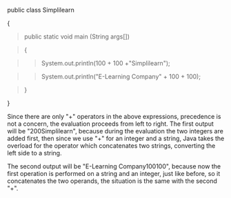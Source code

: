 public class Simplilearn

{

> public static void main (String args\[\])

> {

> > System.out.println(100 + 100 +"Simplilearn\");

> > System.out.println("E-Learning Company\" + 100 + 100);

> }

}

Since there are only \"+\" operators in the above expressions,
precedence is not a concern, the evaluation proceeds from left to right.
The first output will be \"200Simplilearn\", because during the
evaluation the two integers are added first, then since we use "+" for
an integer and a string, Java takes the overload for the operator which
concatenates two strings, converting the left side to a string.

The second output will be \"E-Learning Company100100\", because now the
first operation is performed on a string and an integer, just like
before, so it concatenates the two operands, the situation is the same
with the second "+".